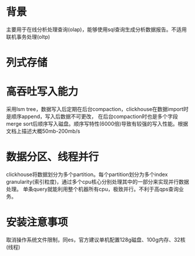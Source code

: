 # 背景
主要用于在线分析处理查询(olap)，能够使用sql查询生成分析数据报告。不适用联机事务处理(oltp)
# 列式存储
# 高吞吐写入能力
采用lsm tree，数据写入后定期在后台compaction，clickhouse在数据import时是顺序append，写入后数据不可更改，
在后台compaction时也是多个字段merge sort后顺序写入磁盘。顺序写特性(6000倍)导致有较强的写入性能。根据文档上描述大概50mb-200mb/s
# 数据分区、线程并行
clickhouse将数据划分为多个partition。每个partition划分为多个index granularity(索引粒度)，通过多个cpu核心分别处理其中的一部分来实现并行数据处理。
单条query就能利用整个机器所有cpu，极致并行。不利于高qps查询业务。
# 安装注意事项
取消操作系统文件限制，同es，官方建议单机配置128g磁盘、100g内存、32核(线程)
